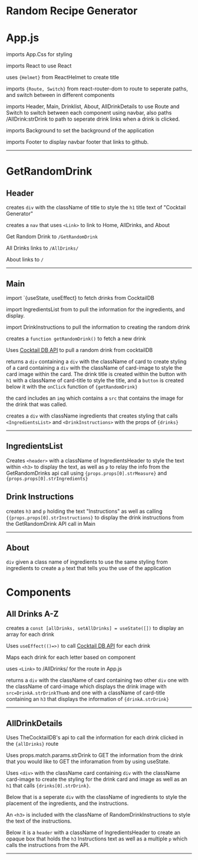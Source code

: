 # Random Recipe Generator

# App.js

imports App.Css for styling

imports React to use React

uses `{Helmet}` from ReactHelmet to create title

imports `{Route, Switch}` from react-router-dom to route to seperate paths, and switch between in different components

imports Header, Main, Drinklist, About, AllDrinkDetails to use Route and Switch to switch between each component using navbar, also paths /AllDrink:strDrink to path to seperate drink links when a drink is clicked.

imports Background to set the background of the application

imports Footer to display navbar footer that links to github.

---

# GetRandomDrink

## Header

creates `div` with the className of title to style the `h1` title text of "Cocktail Generator"

creates a `nav` that uses `<Link>` to link to Home, AllDrinks, and About

Get Random Drink to `/GetRandomDrink`

All Drinks links to `/AllDrinks/`

About links to `/`

---

## Main

import `{useState, useEffect} to fetch drinks from CocktailDB

import IngredientsList from to pull the information for the ingredients, and display.

import DrinkInstructions to pull the information to creating the random drink

creates a `function getRandomDrink()` to fetch a new drink

Uses [Cocktail DB API](https://www.thecocktaildb.com/api/json/v1/1/random.php) to pull a random drink from cocktailDB

returns a `div` containing a `div` with the className of card to create styling of a card containing a `div` with the className of card-image to style the card image within the card. The drink title is created within the button with `h1` with a className of card-title to style the title, and a `button` is created below it with the `onClick` function of `{getRandomDrink}`

the card includes an `img` which contains a `src` that contains the image for the drink that was called.

creates a `div` with className ingredients that creates styling that calls `<IngredientsList>` and `<DrinkInstructions>` with the props of `{drinks}`

---

## IngredientsList

Creates `<header>` with a className of IngredientsHeader to style the text within `<h3>` to display the text, as well as `p` to relay the info from the GetRandomDrinks api call using `{props.props[0].strMeasure}` and `{props.props[0].strIngredients}`

## Drink Instructions

creates `h3` and `p` holding the text "Instructions" as well as calling `{{props.props[0].strInstructions}` to display the drink instructions from the GetRandomDrink API call in Main

---

## About

`div` given a class name of ingredients to use the same styling from ingredients to create a `p` text that tells you the use of the application

# Components

## All Drinks A-Z

creates a `const [allDrinks, setAllDrinks] = useState([])` to display an array for each drink

Uses `useEffect(()=>)` to call [Cocktail DB API](https://www.thecocktaildb.com/api.php) for each drink

Maps each drink for each letter based on component

uses `<Link>` to /AllDrinks/ for the route in App.js

returns a `div` with the className of card containing two other `div` one with the className of card-image which displays the drink image with `src=DrinkA.strDrinkThumb` and one with a className of card-title containing an `h3` that displays the information of `{drinkA.strDrink}`

---

## AllDrinkDetails

Uses TheCocktailDB's api to call the information for each drink clicked in the `{allDrinks}` route

Uses props.match.params.strDrink to GET the information from the drink that you would like to GET the inforamation from by using useState.

Uses `<div>` with the className card containing `div` with the className card-image to create the styling for the drink card and image as well as an `h1` that calls `{drinks[0].strDrink}`.

Below that is a seperate `div` with the className of ingredients to style the placement of the ingredients, and the instructions.

An `<h3>` is included with the className of RandomDrinkInstructions to style the text of the instructions.

Below it is a `header` with a className of IngredientsHeader to create an opaque box that holds the `h3` Instructions text as well as a multiple `p` which calls the instructions from the API.

---
